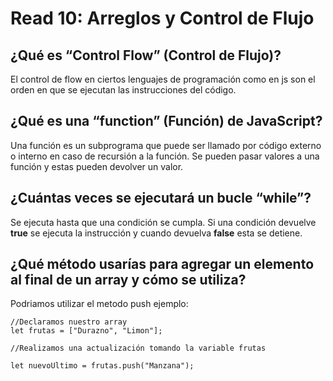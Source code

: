 # Read 10: Arreglos y Control de Flujo
## ¿Qué es “Control Flow” (Control de Flujo)?
El control de flow en ciertos lenguajes de programación como en js son el orden en que se ejecutan las instrucciones del código. 

## ¿Qué es una “function” (Función) de JavaScript?
Una función es un subprograma que puede ser llamado por código externo o interno en caso de recursión a la función. Se pueden pasar valores a una función y estas pueden devolver un valor. 

## ¿Cuántas veces se ejecutará un bucle “while”?
Se ejecuta hasta que una condición se cumpla. Si una condición devuelve **true** se ejecuta la instrucción y cuando devuelva **false** esta se detiene.

## ¿Qué método usarías para agregar un elemento al final de un array y cómo se utiliza?

Podriamos utilizar el metodo push ejemplo:

    //Declaramos nuestro array 
    let frutas = ["Durazno", "Limon"];

    //Realizamos una actualización tomando la variable frutas

    let nuevoUltimo = frutas.push("Manzana");

